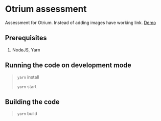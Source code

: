 # Otrium assessment

Assessment for Otrium. Instead of adding images have working link.
[Demo](https://skycodr.github.io/otrium-assessment/index.html)

## Prerequisites

1. NodeJS, Yarn

## Running the code on development mode

> `yarn` install
>
> `yarn` start

## Building the code

> `yarn` build
